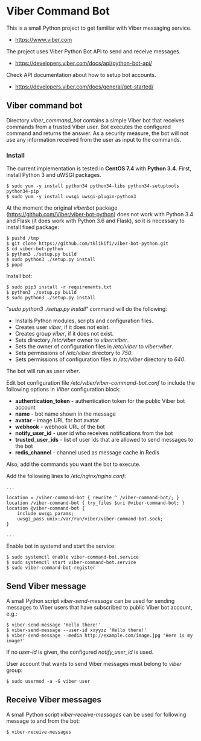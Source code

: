 # Viber Command Bot

This is a small Python project to get familiar with Viber messaging service.

- https://www.viber.com

The project uses Viber Python Bot API to send and receive messages.

- https://developers.viber.com/docs/api/python-bot-api/

Check API documentation about how to setup bot accounts.

- https://developers.viber.com/docs/general/get-started/


## Viber command bot

Directory *viber_command_bot* contains a simple Viber bot that receives commands
from a trusted Viber user. Bot executes the configured command and returns the
answer. As a security measure, the bot will not use any information received
from the user as input to the commands.


### Install

The current implementation is tested in **CentOS 7.4** with **Python 3.4**.
First, install Python 3 and uWSGI packages.

    $ sudo yum -y install python34 python34-libs python34-setuptools python34-pip
    $ sudo yum -y install uwsgi uwsgi-plugin-python3

At the moment the original *viberbot* package
(https://github.com/Viber/viber-bot-python) does not work with Python 3.4 and
Flask (it does work with Python 3.6 and Flask), so it is necessary to install
fixed package:

    $ pushd /tmp
    $ git clone https://github.com/tklikifi/viber-bot-python.git
    $ cd viber-bot-python
    $ python3 ./setup.py build
    $ sudo python3 ./setup.py install
    $ popd
    
Install bot:

    $ sudo pip3 install -r requirements.txt
    $ python3 ./setup.py build
    $ sudo python3 ./setup.py install

*"sudo python3 ./setup.py install"* command will do the following:

- Installs Python modules, scripts and configuration files.
- Creates user *viber*, if it does not exist.
- Creates group *viber*, if it does not exist.
- Sets directory */etc/viber* owner to *viber:viber*.
- Sets the owner of configuration files in */etc/viber* to *viber:viber*.
- Sets permissions of */etc/viber* directory to *750*.
- Sets permissions of configuration files in */etc/viber* directory to *640*.

The bot will run as user *viber*.

Edit bot configuration file */etc/viber/viber-command-bot.conf* to include the
following options in *Viber* configuration block:

- **authentication_token** - authentication token for the public Viber bot
  account
- **name** - bot name shown in the message
- **avatar** - image URL for bot avatar
- **webhook** - webhook URL of the bot
- **notify_user_id** - user id who receives notifications from the bot
- **trusted_user_ids** - list of user ids that are allowed to send messages
  to the bot
- **redis_channel** - channel used as message cache in Redis

Also, add the commands you want the bot to execute.

Add the following lines to */etc/nginx/nginx.conf*:

    ...
    
    location = /viber-command-bot { rewrite ^ /viber-command-bot/; }   
    location /viber-command-bot { try_files $uri @viber-command-bot; }  
    location @viber-command-bot { 
        include uwsgi_params;                          
        uwsgi_pass unix:/var/run/viber/viber-command-bot.sock;       
    }                   
    
    ...


Enable bot in systemd and start the service:

    $ sudo systemctl enable viber-command-bot.service
    $ sudo systemctl start viber-command-bot.service
    $ sudo viber-command-bot-register


## Send Viber message

A small Python script *viber-send-message* can be used for sending messages to
Viber users that have subscribed to public Viber bot account, e.g.:

    $ viber-send-message 'Hello there!'
    $ viber-send-message --user-id xxyyzz 'Hello there!'
    $ viber-send-message --media http://example.com/image.jpg 'Here is my image!'

If no *user-id* is given, the configured *notify_user_id* is used.

User account that wants to send Viber messages must belong to *viber* group:

    $ sudo usermod -a -G viber user


## Receive Viber messages

A small Python script *viber-receive-messages* can be used for following message
to and from the bot:

    $ viber-receive-messages
